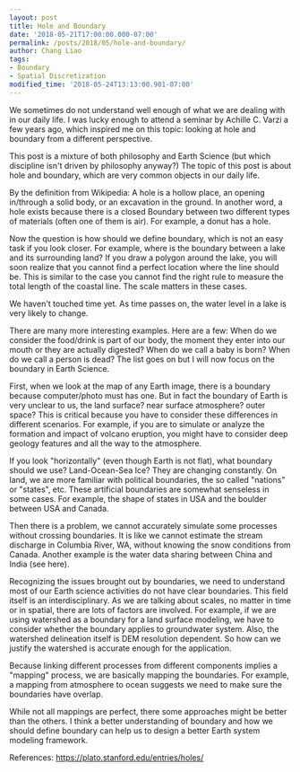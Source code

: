 ```yaml
---
layout: post
title: Hole and Boundary
date: '2018-05-21T17:00:00.000-07:00'
permalink: /posts/2018/05/hole-and-boundary/
author: Chang Liao
tags:
- Boundary
- Spatial Discretization
modified_time: '2018-05-24T13:13:00.901-07:00'
---
```


We sometimes do not understand well enough of what we are dealing with in our daily life.
I was lucky enough to attend a seminar by Achille C. Varzi a few years ago, which inspired me on this topic: looking at hole and boundary from a different perspective.

This post is a mixture of both philosophy and Earth Science (but which discipline isn't driven by philosophy anyway?) The topic of this post is about hole and boundary, which are very common objects in our daily life.

By the definition from Wikipedia: A hole is a hollow place, an opening in/through a solid body, or an excavation in the ground. In another word, a hole exists because there is a closed Boundary between two different types of materials (often one of them is air). For example, a donut has a hole.

Now the question is how should we define boundary, which is not an easy task if you look closer.
For example, where is the boundary between a lake and its surrounding land? If you draw a polygon around the lake, you will soon realize that you cannot find a perfect location where the line should be. This is similar to the case you cannot find the right rule to measure the total length of the coastal line. The scale matters in these cases.

We haven't touched time yet. As time passes on, the water level in a lake is very likely to change.

There are many more interesting examples. Here are a few:
When do we consider the food/drink is part of our body, the moment they enter into our mouth or they are actually digested?
When do we call a baby is born?
When do we call a person is dead?
The list goes on but I will now focus on the boundary in Earth Science.

First, when we look at the map of any Earth image, there is a boundary because computer/photo must has one. But in fact the boundary of Earth is very unclear to us, the land surface? near surface atmosphere? outer space? This is critical because you have to consider these differences in different scenarios. For example, if you are to simulate or analyze the formation and impact of volcano eruption, you might have to consider deep geology features and all the way to the atmosphere.

If you look "horizontally" (even though Earth is not flat), what boundary should we use? Land-Ocean-Sea Ice? They are changing constantly. On land, we are more familiar with political boundaries, the so called "nations" or "states", etc. These artificial boundaries are somewhat senseless in some cases. For example, the shape of states in USA and the boulder between USA and Canada.

Then there is a problem, we cannot accurately simulate some processes without crossing boundaries. It is like we cannot estimate the stream discharge in Columbia River, WA, without knowing the snow conditions from Canada. Another example is the water data sharing between China and India (see here).

Recognizing the issues brought out by boundaries, we need to understand most of our Earth science activities do not have clear boundaries. This field itself is an interdisciplinary. As we are talking about scales, no matter in time or in spatial, there are lots of factors are involved. For example, if we are using watershed as a boundary for a land surface modeling, we have to consider whether the boundary applies to groundwater system. Also, the watershed delineation itself is DEM resolution dependent. So how can we justify the watershed is accurate enough for the application.

Because linking different processes from different components implies a "mapping" process, we are basically mapping the boundaries. For example, a mapping from atmosphere to ocean suggests we need to make sure the boundaries have overlap.

While not all mappings are perfect, there some approaches might be better than the others. I think a better understanding of boundary and how we should define boundary can help us to design a better Earth system modeling framework.



References:
https://plato.stanford.edu/entries/holes/